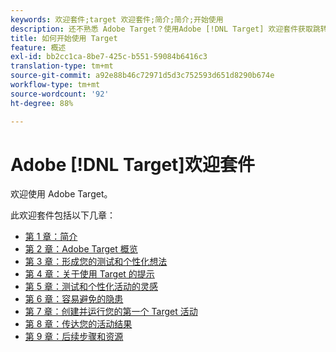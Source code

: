 ```yaml
---
keywords: 欢迎套件;target 欢迎套件;简介;简介;开始使用
description: 还不熟悉 Adobe Target？使用Adobe [!DNL Target] 欢迎套件获取跳转开始。
title: 如何开始使用 Target
feature: 概述
exl-id: bb2cc1ca-8be7-425c-b551-59084b6416c3
translation-type: tm+mt
source-git-commit: a92e88b46c72971d5d3c752593d651d8290b674e
workflow-type: tm+mt
source-wordcount: '92'
ht-degree: 88%

---
```


# Adobe [!DNL Target]欢迎套件

欢迎使用 Adobe Target。

此欢迎套件包括以下几章：

* [第 1 章：简介](/help/c-intro/target-welcome-kit-1.md)
* [第 2 章：Adobe Target 概览](/help/c-intro/target-welcome-kit-2.md)
* [第 3 章：形成您的测试和个性化想法](/help/c-intro/target-welcome-kit-3.md)
* [第 4 章：关于使用 Target 的提示](/help/c-intro/target-welcome-kit-4.md)
* [第 5 章：测试和个性化活动的灵感](/help/c-intro/target-welcome-kit-5.md)
* [第 6 章：容易避免的隐患](/help/c-intro/target-welcome-kit-6.md)
* [第 7 章：创建并运行您的第一个 Target 活动](/help/c-intro/target-welcome-kit-7.md)
* [第 8 章：传达您的活动结果](/help/c-intro/target-welcome-kit-8.md)
* [第 9 章：后续步骤和资源](/help/c-intro/target-welcome-kit-9.md)
